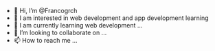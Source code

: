 - 👋 Hi, I’m @Francogrch
- 👀 I am interested in web development and app development learning 
- 🌱 I am currently learning web development ...
- 💞️ I’m looking to collaborate on ...
- 📫 How to reach me ...

<!---
Francogrch/Francogrch is a ✨ special ✨ repository because its `README.md` (this file) appears on your GitHub profile.
You can click the Preview link to take a look at your changes.
--->

